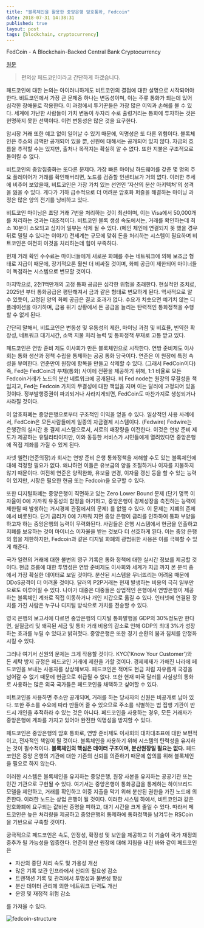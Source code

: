```yaml
---
title: "블록체인을 활용한 중앙은행 암호통화, Fedcoin"
date: 2018-07-31 14:38:31
published: true
layout: post
tags: [blockchain, cryptocurrency]
---
```


FedCoin - A Blockchain-Backed Central Bank Cryptocurrency

[원문](https://law.yale.edu/system/files/area/center/global/document/411_final_paper_-_fedcoin.pdf)

> 편의상 페드코인이라고 간단하게 하겠습니다.

페드코인에 대한 논의는 아이러니하게도 비트코인의 결점에 대한 설명으로 시작되어야 한다. 비트코인에서 가장 큰 문제중 하나는 변동성이며, 이는 주류 통화가 되는데 있어 심각한 장애물로 작용한다. 이 과정에서 투기꾼들은 가장 많은 이익과 손해를 볼 수 있다. 세계에 가난한 사람들이 가치 변동이 두자리 수로 출렁거리는 통화에 투자하는 것은 현명하지 못한 선택이다. 이런 변동성은 많은 것을 요구한다.

암시장 거래 또한 예고 없이 일어날 수 있기 때문에, 익명성은 또 다른 위험이다. 블록체인은 주소와 금액만 공개되어 있을 뿐, 신원에 대해서는 공개되어 있지 않다. 자금의 흐름을 추적할 수는 있지만, 출처나 목적지는 확실히 알 수 없다. 또한 지불은 구조적으로 돌이킬 수 없다.

비트코인의 중앙집중화는 또다른 문제다. 가장 빠른 마이닝 하드웨어를 갖춘 몇 명의 주요 플레이어가 거래를 확인해버리면, 노드를 검증할 인센티브가 거의 없다. 이러한 추세에 비추어 보았을때, 비트코인은 가장 가치 있는 선언인 '자산의 분산 아키텍처'의 성격을 잃을 수 있다. 게다가 기하 급수적으로 더 어려운 암호화 퍼즐을 해결하는 마이닝 과정은 많은 양의 전기를 낭비하고 있다.

비트코인 마이닝은 초당 거래 7번을 처리하는 것이 최선이며, 이는 Visa에서 50,000개를 처리하는 것과는 대조적이다. 비트코인 블록 생성 속도에서는, 거래를 확인하는데 최소 10분이 소요되고 심지어 일부는 삭제 될 수 있다. (메인 체인에 연결되지 못 했을 경우 뒤로 밀릴 수 있다는 이야기) 전세계는 규모에 맞춰 돈을 처리하는 시스템이 필요하며 비트코인은 여전히 이것을 처리하는데 힘이 부족하다.

현재 거래 확인 수수료는 마이너들에게 새로운 화폐를 주는 네트워크에 의해 보조금 형태로 지급이 때문에, 장기적으론 훨씬 더 비싸질 것이며, 화폐 공급이 제한되어 마이너들이 독점하는 시스템으로 변모할 것이다. 

마지막으로, 2천1백만개의 고정 통화 공급은 심각한 위험을 초래한다. 현실적인 조치로, 2025년 부터 통화공급은 평탄해져서 금과 같은 형태로 변모하게 된다. 역사적으로 알 수 있듯이, 고정된 양의 화폐 공급은 결코 효과가 없다. 수요가 치솟으면 예기치 않는 디플레이션을 야기하며, 금융 위기 상황에서 돈 공급을 늘리는 탄력적인 통화정책을 수행할 수 없게 된다.

간단히 말해서, 비트코인은 변동성 및 유동성의 제한, 마이닝 과점 및 비효율, 빈약한 확장성, 네트워크 대기시간, 소액 지불 처리 능력 및 통화정책 부재로 고통 받고 있다.

페드코인은 연방 준비 제도 이사회가 만든 블록체인으로 시작한다. 연방 준비제도 이사회는 통화 생산과 정책 수립을 통제하는 공공 통화 당국이다. 연준은 이 원장에 특정 속성을 부여한다. 연준만이 원장에 항목을 만들고 삭제할 수 있다. (그래서 FedCoin이다) 즉, Fed는 FedCoin과 부채(통화) 사이에 전환을 제공하기 위해, 1:1 비율로 모든 Fedcoin거래가 노드의 분산 네트워크에 공개된다. 비 Fed node는 원장의 무결성을 책임지고, Fed는 Fedcoin 가치의 무결성에 대한 책임을 지며 이는 달러에 고정되어 있을 것이다. 정부발행증권이 파괴되거나 사라지게되면, FedCoin도 마찬가지로 생성되거나 사라질 것이다.

이 암호화폐는 중앙은행으로부터 구조적인 이익을 얻을 수 있다. 일상적인 사용 사례에서, FedCoin은 모든사람들에게 일종의 자금결제 시스템이다. (Fedwire) Fedwire는 은행간의 실시간 총 결제 시스템으로서, 서로의 매장량을 이전한다. 이것은 연방 준비 제도가 제공하는 유틸리티이지만, 이와 동등한 서비스가 시민들에게 열려있다면 중앙은행에 직접 계좌를 가질 수 있게 된다.

자넷 옐런(연준의장)과 회사는 연방 준비 은행 통화정책을 저해할 수도 있는 블록체인에 대해 걱정할 필요가 없다. 왜냐하면 이들은 유보금의 양을 조절하거나 이자를 지불하지 않기 때문이다. 여전히 연준은 양적완화, 유보율 변경, 이자율 갱신 등을 할 수 있는 능력이 있지만, 시장은 필요한 현금 또는 Fedcoin을 요구할 수 있다.

또한 디지털화폐는 중앙은행이 직면하고 있는 Zero Lower Bound 문제 (단기 명목 이자율이 0에 가까워 유동성의 함정을 야기하고, 중앙은행이 경제성장을 촉진하는 능력이 제한될 때 발생하는 거시경제 관점에서의 문제) 를 없앨 수 있다. 이 문제는 지폐의 존제에서 비롯된다. 단기 금리가 0에 가까워 지면 중앙 은행이 금리를 인하하여 통화 부양을 하고자 하는 중앙은행의 능력이 무력화된다. 사람들은 은행 시스템에서 현금을 인출하고 지폐를 보유하는 것이 마이너스 이자율을 받는 것보다 더 선호하게 된다. 이는 중앙 은행의 힘을 제한하지만, Fedcoin과 같은 디지털 화폐의 광범위한 사용은 이를 극복할 수 있게 해준다.

국가 일련의 거래에 대한 불변의 영구 기록은 통화 정책에 대한 실시간 정보를 제공할 것이다. 현금 흐름에 대한 투명성은 연방 준비제도 이사회와 세계가 지금 까지 본 분석 중에서 가장 확실한 데이터로 보일 것이다. 분산된 시스템을 무너뜨리는 어려움 때문에 DDoS공격이 더 어려울 것이다. 달러의 P2P거래는 현재 발생하는 비용의 극히 일부만으로도 이루어질 수 있다. 나아가 대중은 대중들은 상업적인 은행에서 연방은행이 제공하는 블록체인 계좌로 직접 이동하거나 개인 지갑으로 옮길 수 있다. 인터넷에 연결된 장치를 가진 사람은 누구나 디지털 방식으로 가치를 전송할 수 있다.

영국 은행의 보고서에 다르면 중앙은행의 디지털 통화발행을 GDP의 30%정도만 한다면, 실질금리 및 왜곡된 세금 및 통화 거래 비용의 감소로 인해 GDP의 최대 3%가 성장하는 효과를 누릴 수 있다고 밝혀졋다. 중앙은행은 또한 경기 순환의 붐과 침체를 안정화 시킬 수 있다.

그러나 여기서 신원의 문제는 크게 작용할 것이다. KYC('Know Your Customer')와 돈 세탁 방지 규정은 페드코인 거래에 제한을 가할 것이다. 경제제재가 가해진 나라에 페드코인을 보내는 사용자를 상상해보자. 페드코인은 적어도 현금 처럼 자유롭게 국경을 넘어갈 수 없기 때문에 현금으로 취급될 수 없다. 또한 현재 미국 달러를 사실상의 통화로 사용하는 많은 외국 국가들은 페드코인을 채택하고 싶어할 수 있다.

비트코인을 사용하면 주소만 공개되며, 거래를 하는 당사자의 신원은 비공개로 남아 있다. 또한 주소를 수요에 따라 만들어 줄 수 있으므로 주소를 식별하는 법 집행 기관이 반드시 개인을 추적하라 수 있는 것은 아니다. 페드코인을 사용하는 경우, 모든 거래자가 중앙은행에 계좌를 가지고 있어야 완전한 익명성을 방지할 수 있다.

페드코인은 중앙은행의 암호 통화로, 연방 준비제도 이사회의 대차대조표에 대한 보편적이고, 전자적인 책임이 될 것이다. 블록체인을 사용하기 위해 시스템의 탄력성을 유지하는 것이 필수적이다. **블록체인의 핵심은 데이터 구조이며, 분산원장일 필요는 없다.** 페드코인은 중앙 은행의 기관에 대한 기존의 신뢰를 의존하기 때문에 합의를 위해 블록체인을 필요로 하지 않는다. 

이러한 시스템은 블록체인을 유지하는 중앙은행, 원장 사본을 유지하는 공공기관 또는 민간 기관으로 구현될 수 있다. 여기서는 중앙은행이 통화공급을 통제하는 하이브리드 모델을 제안하고, 거래를 확인하고 이중 지출을 막기 위해 분산된 권한을 가진 노드에 의존한다. 이러한 노드는 상업 은행이 될 것이다. 이러한 시스템 하에서, 비트코인과 같은 암호화폐에 요구되는 값비싼 증명을 피하고, 대기 시간을 크게 줄일 수 있다. 따라서 페드코인은 높은 처리량을 제공하고 중앙은행의 통제하에 통화정책을 남겨두는 RSCoin을 기반으로 구축할 것이다.

궁극적으로 페드코인은 속도, 안정성, 확장성 및 보안을 제공하고 이 기술이 국가 재정의 중추가 될 가능성을 입증한다. 연준이 분산 원장에 대해 지침을 내린 바와 같이 페드코인은

- 자산의 종단 처리 속도 및 가용성 개선
- 많은 기록 보관 인프라에서 신뢰의 필요성 감소
- 트랜잭션 기록 및 관리에서 투명성과 불변성 향상
- 분산 데이터 관리에 의한 네트워크 탄력도 개선
- 운영 및 재정적 위험 감소

를 가져올 수 있다.

![fedcoin-structure](../../../../2018/07/fedcoin-structure.png)



<!-- He queries that the input addresses are unspent and gets votes on their validity. That bundle of votes is then committed to the set of Nodes mapped to the shards of User ’s addresses, to get proof the transaction was saved in a low-level block.

Nodes collect user transactions and seal them in a low-level block every epoch, to then post the block to the Central Bank.

The Central Bank validates the in-order queue of low-level blocks it has received during the period. At the end of period, the Central Bank first notifies all Nodes to halt generation of new low-level blocks (see dotted arrow). The CB then seals the unique validated set of global transactions in a high-level block in the publicly visible blockchain. Once sealed, the Central Bank notifies Nodes to resume low-level block generation.
 -->
